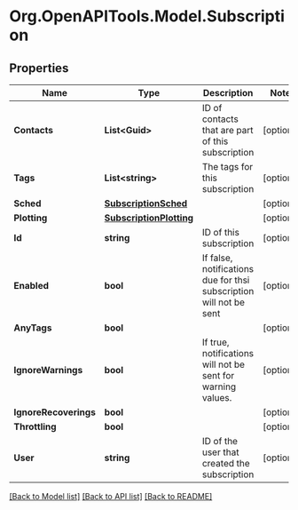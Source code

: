 
# Org.OpenAPITools.Model.Subscription

## Properties

Name | Type | Description | Notes
------------ | ------------- | ------------- | -------------
**Contacts** | **List&lt;Guid&gt;** | ID of contacts that are part of this subscription | [optional] 
**Tags** | **List&lt;string&gt;** | The tags for this subscription | [optional] 
**Sched** | [**SubscriptionSched**](SubscriptionSched.md) |  | [optional] 
**Plotting** | [**SubscriptionPlotting**](SubscriptionPlotting.md) |  | [optional] 
**Id** | **string** | ID of this subscription | [optional] 
**Enabled** | **bool** | If false, notifications due for thsi subscription will not be sent | [optional] 
**AnyTags** | **bool** |  | [optional] 
**IgnoreWarnings** | **bool** | If true, notifications will not be sent for warning values. | [optional] 
**IgnoreRecoverings** | **bool** |  | [optional] 
**Throttling** | **bool** |  | [optional] 
**User** | **string** | ID of the user that created the subscription | [optional] 

[[Back to Model list]](../README.md#documentation-for-models)
[[Back to API list]](../README.md#documentation-for-api-endpoints)
[[Back to README]](../README.md)

